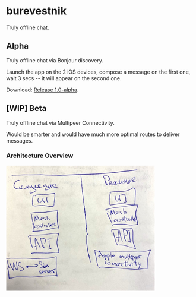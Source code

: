 # burevestnik

Truly offline chat.

## Alpha

Truly offline chat via Bonjour discovery.

Launch the app on the 2 iOS devices, compose a message on the first one, wait 3 secs -- it will appear on the second one.

Download: [Release 1.0-alpha](https://github.com/m4rr/burevestnik/releases/tag/v1.0).

## [WIP] Beta

Truly offline chat via Multipeer Connectivity.

Would be smarter and would have much more optimal routes to deliver messages.

### Architecture Overview

<img src=artwork/architecture-overview@2x.jpeg alt='Architecture Overview' width=400>
